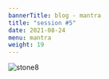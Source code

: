 ```yaml
---
bannerTitle: blog - mantra
title: "session #5"
date: 2021-08-24
menu: mantra
weight: 19
---
```


![stone8](/images/mani/mani10/stone8.jpg)
